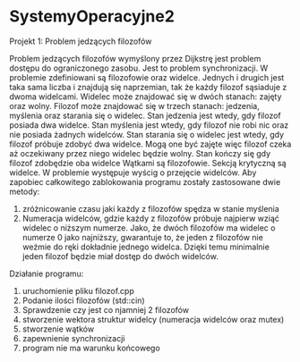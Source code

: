 # SystemyOperacyjne2

Projekt 1: Problem jedzących filozofów

Problem jedzących filozofów wymyślony przez Dijkstrę jest problem dostępu do ograniczonego zasobu. Jest to problem synchronizacji. 
W problemie zdefiniowani są filozofowie oraz widelce. Jednych i drugich jest taka sama liczba i znajdują się naprzemian, tak że każdy filozof sąsiaduje z dwoma widelcami. Widelec może znajdować się w dwóch stanach: zajęty oraz wolny. Filozof może znajdować się w trzech stanach: jedzenia, myślenia oraz starania się o widelec. 
Stan jedzenia jest wtedy, gdy filozof posiada dwa widelce.
Stan myślenia jest wtedy, gdy filozof nie robi nic oraz nie posiada żadnych widelców.
Stan starania się o widelec jest wtedy, gdy filozof próbuje zdobyć dwa widelce. Mogą one być zajęte więc filozof czeka aż oczekiwany przez niego widelec będzie wolny. Stan kończy się gdy filozof zdobędzie oba widelce
Wątkami są filozofowie.
Sekcją krytyczną są widelce. W problemie występuje wyścig o przejęcie widelców. Aby zapobiec całkowitego zablokowania programu zostały zastosowane dwie metody:
1. zróżnicowanie czasu jaki każdy z filozofów spędza w stanie myślenia
2. Numeracja widelców, gdzie każdy z filozofów próbuje najpierw wziąć widelec o niższym numerze.
Jako, że dwóch filozofów ma widelec o numerze 0 jako najniższy, gwarantuje to, że jeden z filozofów nie weźmie do ręki dokładnie jednego widelca. Dzięki temu minimalnie jeden filozof będzie miał dostęp do dwóch widelców.


Działanie programu:
1. uruchomienie pliku filozof.cpp
2. Podanie ilości filozofów (std::cin)
3. Sprawdzenie czy jest co njamniej 2 filozofów
4. stworzenie wektora struktur widelcy (numeracja widelców oraz mutex)
5. stworzenie wątków
6. zapewnienie synchronizacji
7. program nie ma warunku końcowego

